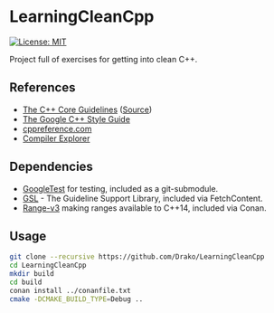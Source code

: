 # LearningCleanCpp

[![License: MIT](https://img.shields.io/badge/License-MIT-yellow.svg)](https://opensource.org/licenses/MIT)

Project full of exercises for getting into clean C++.

## References

 * [The C++ Core Guidelines](https://isocpp.github.io/CppCoreGuidelines/CppCoreGuidelines) ([Source](https://github.com/isocpp/CppCoreGuidelines))
 * [The Google C++ Style Guide](https://google.github.io/styleguide/cppguide.html)
 * [cppreference.com](https://en.cppreference.com/w/)
 * [Compiler Explorer](https://godbo.lt/)

## Dependencies

 * [GoogleTest](https://github.com/google/googletest) for testing, included as a git-submodule.
 * [GSL](https://github.com/microsoft/GSL) - The Guideline Support Library, included via FetchContent.
 * [Range-v3](https://github.com/ericniebler/range-v3) making ranges available to C++14, included via Conan.

## Usage

```bash
git clone --recursive https://github.com/Drako/LearningCleanCpp
cd LearningCleanCpp
mkdir build
cd build
conan install ../conanfile.txt
cmake -DCMAKE_BUILD_TYPE=Debug ..
```
